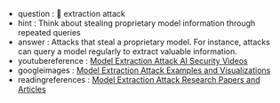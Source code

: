 - question : 🎯 extraction attack
- hint : Think about stealing proprietary model information through repeated queries
- answer : Attacks that steal a proprietary model. For instance, attacks can query a model regularly to extract valuable information.
- youtubereference : <a href="https://www.youtube.com/results?search_query=model+extraction+attack+AI+security" target="_blank">Model Extraction Attack AI Security Videos</a>
- googleimages : <a href="https://www.google.com/search?q=model+extraction+attack+AI+security+examples&tbm=isch" target="_blank">Model Extraction Attack Examples and Visualizations</a>
- readingreferences : <a href="https://www.google.com/search?q=model+extraction+attack+AI+security+research+papers" target="_blank">Model Extraction Attack Research Papers and Articles</a>
